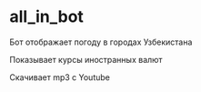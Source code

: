 # all_in_bot
Бот отображает погоду в городах Узбекистана

Показывает курсы иностранных валют

Скачивает mp3 с Youtube
